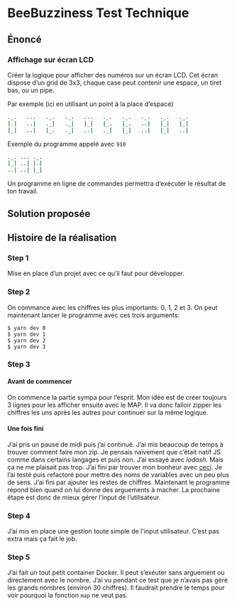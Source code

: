 # BeeBuzziness Test Technique

## Énoncé

### Affichage sur écran LCD

Créer la logique pour afficher des numéros sur un écran LCD. 
Cet écran dispose d’un grid de 3x3, chaque case peut contenir une espace, un tiret bas, ou un pipe.

Par exemple (ici en utilisant un point à la place d’espace)
```bash
._.   ...   ._.   ._.   ...   ._.   ._.   ._.   ._.   ._.
|.|   ..|   ._|   ._|   |_|   |_.   |_.   ..|   |_|   |_|
|_|   ..|   |_.   ._|   ..|   ._|   |_|   ..|   |_|   ..|
```

Exemple du programme appelé avec `910`

````bash
._. ... ._.
|_| ..| |.|
..| ..| |_|
````

Un programme en ligne de commandes permettra d’exécuter le résultat de ton travail.

## Solution proposée

## Histoire de la réalisation

### Step 1

Mise en place d’un projet avec ce qu’il faut pour développer.

### Step 2

On commance avec les chiffres les plus importants: 0, 1, 2 et 3. On peut maintenant lancer le programme avec ces trois arguments:
```shell script
$ yarn dev 0
$ yarn dev 1
$ yarn dev 2
$ yarn dev 3
```

### Step 3

#### Avant de commencer

On commence la partie sympa pour l’esprit. Mon idée est de créer toujours 3 lignes pour les afficher ensuite avec le MAP.
Il va donc falloir zipper les chiffres les uns après les autres pour continuer sur la même logique.

#### Une fois fini

J’ai pris un pause de midi puis j’ai continué. J’ai mis beaucoup de temps à trouver comment faire mon zip.
Je pensais naïvement que c’était natif JS comme dans certains langages et puis non. J’ai essayé avec *lodash*.
Mais ça ne me plaisait pas trop. J’ai fini par trouver mon bonheur avec [ceci](https://gist.github.com/renaudtertrais/25fc5a2e64fe5d0e86894094c6989e10).
Je l’ai testé puis refactoré pour mettre des noms de variables avec un peu plus de sens.
J’ai fini par ajouter les restes de chiffres. Maintenant le programme répond bien quand on lui donne des arguements à macher.
La prochaine étape est donc de mieux gérer l’input de l’utilisateur.

### Step 4

J’ai mis en place une gestion toute simple de l'input utilisateur. C’est pas extra mais ça fait le job.

### Step 5

J’ai fait un tout petit container Docker. Il peut s’exéuter sans arguement ou directement avec le nombre.
J’ai vu pendant ce test que je n’avais pas géré les grands nombres (environ 30 chiffres). Il faudrait prendre le temps pour voir pourquoi la fonction `map` ne veut pas.

